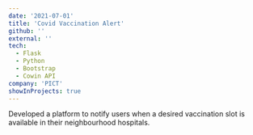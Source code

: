 ```yaml
---
date: '2021-07-01'
title: 'Covid Vaccination Alert'
github: ''
external: ''
tech:
  - Flask
  - Python
  - Bootstrap
  - Cowin API
company: 'PICT'
showInProjects: true
---
```


Developed a platform to notify users when a desired vaccination slot is available in their neighbourhood hospitals.
